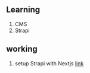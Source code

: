 ## Learning
1. CMS
2. Strapi

## working
1. setup Strapi with Nextjs [link](https://github.com/strapi/nextjs-corporate-starter/tree/main)